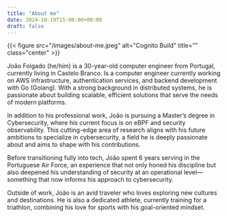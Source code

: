 ```yaml
---
title: "About me"
date: 2024-10-19T15:00:00+00:00
draft: false
---
```


{{< figure src="/images/about-me.jpeg" alt="Cognito Build" title="" class="center" >}}

João Folgado (he/him) is a 30-year-old computer engineer from Portugal, currently living in Castelo Branco. Is a computer engineer currently working on AWS infrastructure, authentication services, and backend development with Go (Golang). With a strong background in distributed systems, he is passionate about building scalable, efficient solutions that serve the needs of modern platforms.

In addition to his professional work, João is pursuing a Master’s degree in Cybersecurity, where his current focus is on eBPF and security observability. This cutting-edge area of research aligns with his future ambitions to specialize in cybersecurity, a field he is deeply passionate about and aims to shape with his contributions.

Before transitioning fully into tech, João spent 6 years serving in the Portuguese Air Force, an experience that not only honed his discipline but also deepened his understanding of security at an operational level—something that now informs his approach to cybersecurity.

Outside of work, João is an avid traveler who loves exploring new cultures and destinations. He is also a dedicated athlete, currently training for a triathlon, combining his love for sports with his goal-oriented mindset.